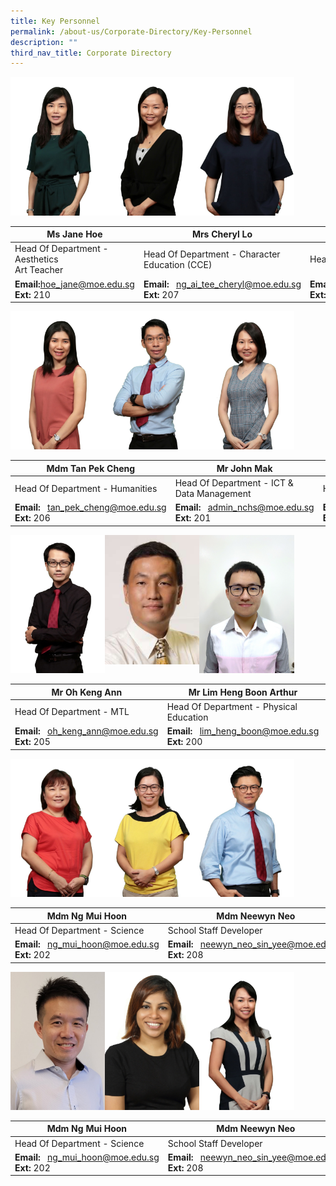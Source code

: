 ```yaml
---
title: Key Personnel
permalink: /about-us/Corporate-Directory/Key-Personnel
description: ""
third_nav_title: Corporate Directory
---
```

<img src="/images/Ms%20Jane%20Hoe.jpeg" 
     style="width:30%;float:left">
		 <img src="/images/Mrs%20Cheryl%20Loh.png" 
     style="width:30%;float:left">
<img src="/images/Mdm%20Yap%20Teck%20Lay%20Anna.jpeg" 
     style="width:30%;">



|Ms Jane Hoe | Mrs Cheryl Lo|  Mdm Anna Yap|
| -------- | -------- | -------- |
| Head Of Department - Aesthetics  <br>Art Teacher   | Head Of Department - Character Education (CCE)     | Head Of Department - English      |
|**Email:**[hoe\_jane@moe.edu.sg](mailto:hoe_jane@moe.edu.sg)<br>**Ext:** 210|**Email:**   [ng\_ai\_tee\_cheryl@moe.edu.sg](mailto:ng_ai_tee_cheryl@moe.edu.sg)<br>**Ext:** 207|**Email:** [yap\_teck\_lay\_anna@moe.edu.sg](mailto:yap_teck_lay_anna@moe.edu.sg)<br>**Ext:** 204

<img src="/images/Mdm%20Tan%20Pek%20Cheng.jpeg" 
     style="width:30%;float:left">
		 <img src="/images/Mr%20John%20Mak.png" 
     style="width:30%;float:left">
<img src="/images/Mdm%20Khaw%20Hwee%20Mung.png" 
     style="width:30%;">




| Mdm Tan Pek Cheng | Mr John Mak|  Mdm Khaw Hwee Mung|
| -------- | -------- | -------- |
|Head Of Department - Humanities | Head Of Department - ICT & Data Management| Head Of Department - Maths   |
|**Email:**   [tan\_pek\_cheng@moe.edu.sg](mailto:tan_pek_cheng@moe.edu.sg)<br>**Ext:** 206|**Email:**   [admin\_nchs@moe.edu.sg](mailto:admin_nchs@moe.edu.sg) <br>**Ext:** 201|**Email:**   [khaw\_hwee\_mung@moe.edu.sg](mailto:khaw_hwee_mung@moe.edu.sg)<br>**Ext:** 203

<img src="/images/Mr%20Oh%20Keng%20Ann.jpeg" 
     style="width:30%;float:left">
		 <img src="/images/Arthur.jpg" 
     style="width:30%;float:left">
<img src="/images/Mr%20Goh%20Lam%20Chye.png" 
     style="width:30%;">




|  Mr Oh Keng Ann| Mr Lim Heng Boon Arthur|  Mr Goh Lam Chye|
| -------- | -------- | -------- |
|Head Of Department - MTL  | Head Of Department - Physical Education| Head Of Department - SAP  |
|**Email:**   [oh\_keng\_ann@moe.edu.sg](mailto:oh_keng_ann@moe.edu.sg)<br>**Ext:** 205|**Email:**   [lim\_heng\_boon@moe.edu.sg](mailto:yeo_yew_yong@moe.edu.sg)<br>**Ext:** 200|**Email:**   [goh\_lam\_chye@moe.edu.sg](mailto:goh_lam_chye@moe.edu.sg)  <br>**Ext:** 221

<img src="/images/Mdm%20Ng%20Mui%20Hoon.jpeg" 
     style="width:30%;float:left">
		 <img src="/images/Mdm%20Neewyn%20Neo%20Sin%20Yee.jpeg" 
     style="width:30%;float:left">
<img src="/images/Mr%20Neo%20Choong%20Wei%20Dalvey.jpeg" 
     style="width:30%;">


| Mdm Ng Mui Hoon| Mdm Neewyn Neo|  Mr Dalvey Neo|
| -------- | -------- | -------- |
|Head Of Department - Science | School Staff Developer| Head Of Department - Student Management  |
|**Email:**   [ng\_mui\_hoon@moe.edu.sg](mailto:ng_mui_hoon@moe.edu.sg)<br>**Ext:** 202|**Email:**   [neewyn\_neo\_sin\_yee@moe.edu.sg](mailto:neewyn_neo_sin_yee@moe.edu.sg)  <br>**Ext:** 208|**Email:**   [neo\_choong\_wei\_dalvey@moe.edu.sg](mailto:neo_choong_wei_dalvey@moe.edu.sg) <br>**Ext:** 211

<img src="/images/Jimmy%20Goh%20Giam%20Hwee%202020.jpeg" 
     style="width:30%;float:left">
		 <img src="/images/Ms%20Rama%20Renuka.png" 
     style="width:30%;float:left">
<img src="/images/Ms%20Chen%20Xiaowei%20Chney.jpeg" 
     style="width:30%;">



| Mdm Ng Mui Hoon| Mdm Neewyn Neo|  Mr Dalvey Neo|
| -------- | -------- | -------- |
|Head Of Department - Science | School Staff Developer| Head Of Department - Student Management  |
|**Email:**   [ng\_mui\_hoon@moe.edu.sg](mailto:ng_mui_hoon@moe.edu.sg)<br>**Ext:** 202|**Email:**   [neewyn\_neo\_sin\_yee@moe.edu.sg](mailto:neewyn_neo_sin_yee@moe.edu.sg)  <br>**Ext:** 208|**Email:**   [neo\_choong\_wei\_dalvey@moe.edu.sg](mailto:neo_choong_wei_dalvey@moe.edu.sg) <br>**Ext:** 211